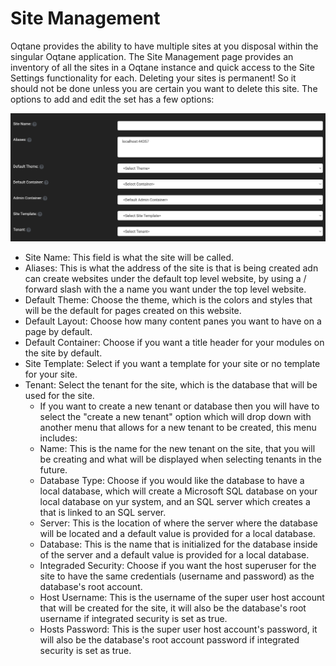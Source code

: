 # Site Management

Oqtane provides the ability to have multiple sites at you disposal within the singular Oqtane application. The Site Management page provides an inventory of all the sites in a Oqtane instance and quick access to the Site Settings functionality for each. Deleting your sites is permanent\! So it should not be done unless you are certain you want to delete this site. The options to add and edit the set has a few options:

![site-managemnt](./assets/site-management.png)

* Site Name: This field is what the site will be called.
* Aliases: This is what the address of the site is that is being created adn can create websites under the default top level website, by using a / forward slash with the a name you want under the top level website.
* Default Theme: Choose the theme, which is the colors and styles that will be the default for pages created on this website.
* Default Layout: Choose how many content panes you want to have on a page by default.
* Default Container: Choose if you want a title header for your modules on the site by default.
* Site Template: Select if you want a template for your site or no template for your site.
* Tenant: Select the tenant for the site, which is the database that will be used for the site.
    * If you want to create a new tenant or database then you will have to select the "create a new tenant" option which will drop down with another menu that allows for a new tenant to be created, this menu includes:
    * Name: This is the name for the new tenant on the site, that you will be creating and what will be displayed when selecting tenants in the future.
    * Database Type: Choose if you would like the database to have a local database, which will create a Microsoft SQL database on your local database on yur system, and an SQL server which creates a that is linked to an SQL server.
    * Server: This is the location of where the server where the database will be located and a default value is provided for a local database.
    * Database: This is the name that is initialized for the database inside of the server and a default value is provided for a local database.
    * Integraded Security: Choose if you want the host superuser for the site to have the same credentials (username and password) as the database's root account.
    * Host Username: This is the username of the super user host account that will be created for the site, it will also be the database's root username if integrated security is set as true.
    * Hosts Password: This is the super user host account's password, it will also be the database's root account password if integrated security is set as true.
    